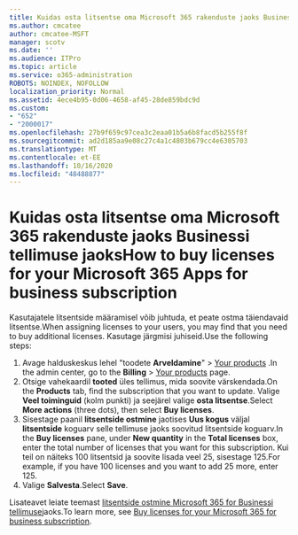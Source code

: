 ```yaml
---
title: Kuidas osta litsentse oma Microsoft 365 rakenduste jaoks Businessi tellimuse jaoks
ms.author: cmcatee
author: cmcatee-MSFT
manager: scotv
ms.date: ''
ms.audience: ITPro
ms.topic: article
ms.service: o365-administration
ROBOTS: NOINDEX, NOFOLLOW
localization_priority: Normal
ms.assetid: 4ece4b95-0d06-4658-af45-28de859bdc9d
ms.custom:
- "652"
- "2000017"
ms.openlocfilehash: 27b9f659c97cea3c2eaa01b5a6b8facd5b255f8f
ms.sourcegitcommit: ad2d185aa9e08c27c4a1c4803b679cc4e6305703
ms.translationtype: MT
ms.contentlocale: et-EE
ms.lasthandoff: 10/16/2020
ms.locfileid: "48488877"
---
```

# <a name="how-to-buy-licenses-for-your-microsoft-365-apps-for-business-subscription"></a><span data-ttu-id="01923-102">Kuidas osta litsentse oma Microsoft 365 rakenduste jaoks Businessi tellimuse jaoks</span><span class="sxs-lookup"><span data-stu-id="01923-102">How to buy licenses for your Microsoft 365 Apps for business subscription</span></span>

<span data-ttu-id="01923-103">Kasutajatele litsentside määramisel võib juhtuda, et peate ostma täiendavaid litsentse.</span><span class="sxs-lookup"><span data-stu-id="01923-103">When assigning licenses to your users, you may find that you need to buy additional licenses.</span></span> <span data-ttu-id="01923-104">Kasutage järgmisi juhiseid.</span><span class="sxs-lookup"><span data-stu-id="01923-104">Use the following steps:</span></span>
  
1. <span data-ttu-id="01923-105">Avage halduskeskus lehel "toodete **Arveldamine**"  >  [Your products](https://go.microsoft.com/fwlink/p/?linkid=842054) .</span><span class="sxs-lookup"><span data-stu-id="01923-105">In the admin center, go to the **Billing** > [Your products](https://go.microsoft.com/fwlink/p/?linkid=842054) page.</span></span>
2. <span data-ttu-id="01923-106">Otsige vahekaardil **tooted** üles tellimus, mida soovite värskendada.</span><span class="sxs-lookup"><span data-stu-id="01923-106">On the **Products** tab, find the subscription that you want to update.</span></span> <span data-ttu-id="01923-107">Valige **Veel toiminguid** (kolm punkti) ja seejärel valige **osta litsentse**.</span><span class="sxs-lookup"><span data-stu-id="01923-107">Select **More actions** (three dots), then select **Buy licenses**.</span></span>
3. <span data-ttu-id="01923-108">Sisestage paanil **litsentside ostmine** jaotises **Uus kogus** väljal **litsentside** koguarv selle tellimuse jaoks soovitud litsentside koguarv.</span><span class="sxs-lookup"><span data-stu-id="01923-108">In the **Buy licenses** pane, under **New quantity** in the **Total licenses** box, enter the total number of licenses that you want for this subscription.</span></span> <span data-ttu-id="01923-109">Kui teil on näiteks 100 litsentsid ja soovite lisada veel 25, sisestage 125.</span><span class="sxs-lookup"><span data-stu-id="01923-109">For example, if you have 100 licenses and you want to add 25 more, enter 125.</span></span>
4. <span data-ttu-id="01923-110">Valige **Salvesta**.</span><span class="sxs-lookup"><span data-stu-id="01923-110">Select **Save**.</span></span>

<span data-ttu-id="01923-111">Lisateavet leiate teemast [litsentside ostmine Microsoft 365 for Businessi tellimuse](https://docs.microsoft.com/microsoft-365/commerce/licenses/buy-licenses)jaoks.</span><span class="sxs-lookup"><span data-stu-id="01923-111">To learn more, see [Buy licenses for your Microsoft 365 for business subscription](https://docs.microsoft.com/microsoft-365/commerce/licenses/buy-licenses).</span></span>